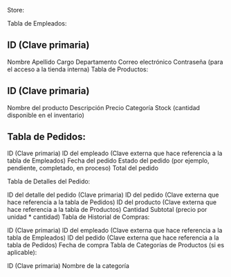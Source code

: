 Store: 

Tabla de Empleados:

## ID (Clave primaria)
Nombre
Apellido
Cargo
Departamento
Correo electrónico
Contraseña (para el acceso a la tienda interna)
Tabla de Productos:

## ID (Clave primaria)
Nombre del producto
Descripción
Precio
Categoría
Stock (cantidad disponible en el inventario)

## Tabla de Pedidos:
ID (Clave primaria)
ID del empleado (Clave externa que hace referencia a la tabla de Empleados)
Fecha del pedido
Estado del pedido (por ejemplo, pendiente, completado, en proceso)
Total del pedido

Tabla de Detalles del Pedido:

ID del detalle del pedido (Clave primaria)
ID del pedido (Clave externa que hace referencia a la tabla de Pedidos)
ID del producto (Clave externa que hace referencia a la tabla de Productos)
Cantidad
Subtotal (precio por unidad * cantidad)
Tabla de Historial de Compras:

ID (Clave primaria)
ID del empleado (Clave externa que hace referencia a la tabla de Empleados)
ID del pedido (Clave externa que hace referencia a la tabla de Pedidos)
Fecha de compra
Tabla de Categorías de Productos (si es aplicable):

ID (Clave primaria)
Nombre de la categoría